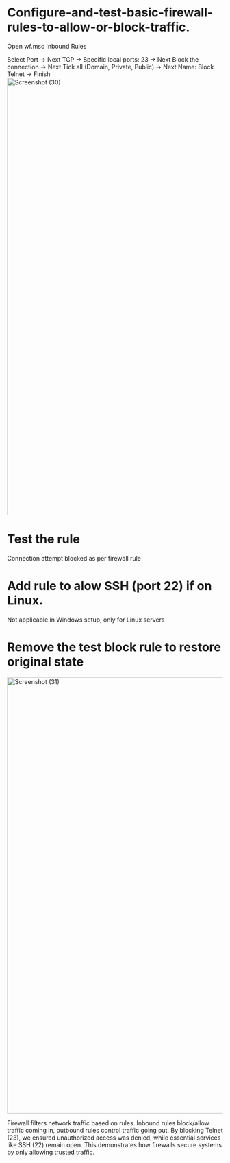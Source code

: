 # Configure-and-test-basic-firewall-rules-to-allow-or-block-traffic.

Open wf.msc
Inbound Rules

Select Port → Next
TCP → Specific local ports: 23 → Next
Block the connection → Next
Tick all (Domain, Private, Public) → Next
Name: Block Telnet → Finish
<img width="1920" height="1020" alt="Screenshot (30)" src="https://github.com/user-attachments/assets/174ced50-f34b-4676-8d10-e0f24d51c43a" />

# Test the rule
Connection attempt blocked as per firewall rule

# Add rule to alow SSH (port 22) if on Linux.
Not applicable in Windows setup, only for Linux servers

# Remove the test block rule to restore original state
<img width="1920" height="1017" alt="Screenshot (31)" src="https://github.com/user-attachments/assets/7103b826-44f0-47a9-8b5d-3cc7f16a5762" />

Firewall filters network traffic based on rules. Inbound rules block/allow traffic coming in, outbound rules control traffic going out. By blocking Telnet (23), we ensured unauthorized access was denied, while essential services like SSH (22) remain open. This demonstrates how firewalls secure systems by only allowing trusted traffic.
